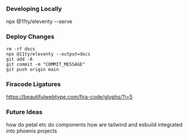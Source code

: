 ### Developing Locally
npx @11ty/eleventy --serve

### Deploy Changes
```
rm -rf docs 
npx @11ty/eleventy --output=docs
git add -A
git commit -m "COMMIT_MESSAGE"
git push origin main
```


### Firacode Ligatures
https://beautifulwebtype.com/fira-code/glyphs/?i=5


### Future Ideas
how do petal etc do components
how are tailwind and esbuild integrated into phoenix projects
